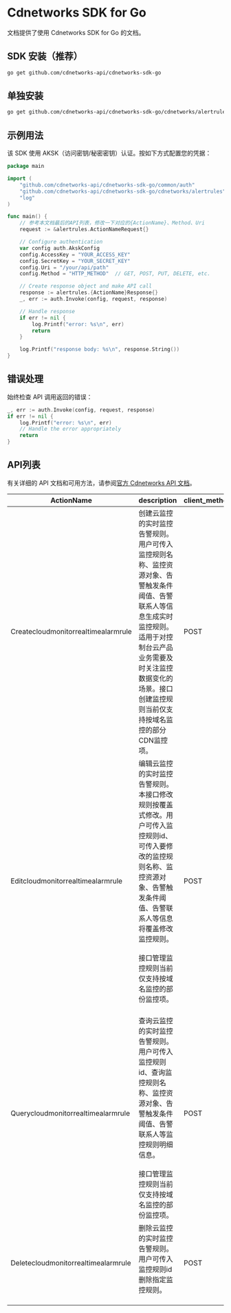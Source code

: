 # Cdnetworks SDK for Go

文档提供了使用 Cdnetworks SDK for Go 的文档。

## SDK 安装（推荐）

```bash
go get github.com/cdnetworks-api/cdnetworks-sdk-go
```

## 单独安装

```bash
go get github.com/cdnetworks-api/cdnetworks-sdk-go/cdnetworks/alertrules
```

## 示例用法

该 SDK 使用 AKSK（访问密钥/秘密密钥）认证。按如下方式配置您的凭据：

```go
package main

import (
    "github.com/cdnetworks-api/cdnetworks-sdk-go/common/auth"
    "github.com/cdnetworks-api/cdnetworks-sdk-go/cdnetworks/alertrules"
    "log"
)

func main() {
    // 参考本文档最后的API列表，修改一下对应的{ActionName}、Method、Uri
    request := &alertrules.ActionNameRequest{}

    // Configure authentication
    var config auth.AkskConfig
    config.AccessKey = "YOUR_ACCESS_KEY"
    config.SecretKey = "YOUR_SECRET_KEY"
    config.Uri = "/your/api/path"
    config.Method = "HTTP_METHOD"  // GET, POST, PUT, DELETE, etc.

    // Create response object and make API call
    response := alertrules.{ActionName}Response{}
    _, err := auth.Invoke(config, request, response)

    // Handle response
    if err != nil {
        log.Printf("error: %s\n", err)
        return
    }

    log.Printf("response body: %s\n", response.String())
}
```

## 错误处理

始终检查 API 调用返回的错误：

```go
_, err := auth.Invoke(config, request, response)
if err != nil {
    log.Printf("error: %s\n", err)
    // Handle the error appropriately
    return
}
```

## API列表
有关详细的 API 文档和可用方法，请参阅[官方 Cdnetworks API 文档](https://docs.cdnetworks.com/en/cdn/apidocs)。

| ActionName | description | client_methods | uri |
| --- | --- | --- | --- |
| Createcloudmonitorrealtimealarmrule | 创建云监控的实时监控告警规则。用户可传入监控规则名称、监控资源对象、告警触发条件阈值、告警联系人等信息生成实时监控规则。适用于对控制台云产品业务需要及时关注监控数据变化的场景。接口创建监控规则当前仅支持按域名监控的部分CDN监控项。<br> | POST | /api/cloudmonitor/alarm/real-time/add |
| Editcloudmonitorrealtimealarmrule | 编辑云监控的实时监控告警规则。本接口修改规则按覆盖式修改。用户可传入监控规则id、可传入要修改的监控规则名称、监控资源对象、告警触发条件阈值、告警联系人等信息将覆盖修改监控规则。<br><br>接口管理监控规则当前仅支持按域名监控的部份监控项。 | POST | /api/cloudmonitor/alarm/real-time/edit |
| Querycloudmonitorrealtimealarmrule | 	<br>查询云监控的实时监控告警规则。用户可传入监控规则id、查询监控规则名称、监控资源对象、告警触发条件阈值、告警联系人等监控规则明细信息。<br><br>接口管理监控规则当前仅支持按域名监控的部份监控项。 | POST | /api/cloudmonitor/alarm/real-time/query |
| Deletecloudmonitorrealtimealarmrule | 删除云监控的实时监控告警规则。用户可传入监控规则id删除指定监控规则。<br><br> | POST | /api/cloudmonitor/alarm/real-time/delete |